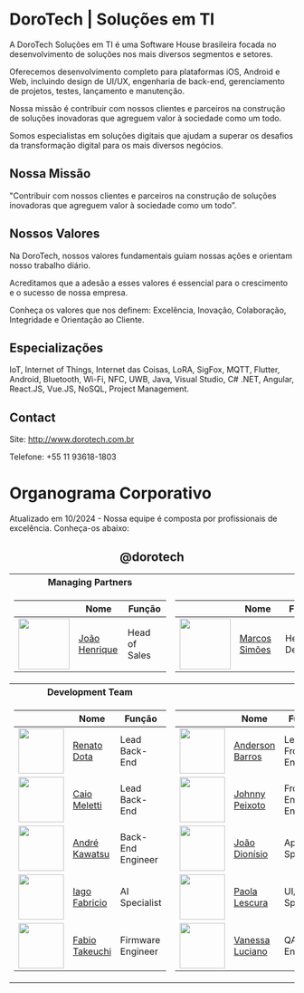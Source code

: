 # DoroTech | Soluções em TI

A DoroTech Soluções em TI é uma Software House brasileira focada no desenvolvimento de soluções nos mais diversos segmentos e setores.

Oferecemos desenvolvimento completo para plataformas iOS, Android e Web, incluindo design de UI/UX, engenharia de back-end, gerenciamento de projetos, testes, lançamento e manutenção.

Nossa missão é contribuir com nossos clientes e parceiros na construção de soluções inovadoras que agreguem valor à sociedade como um todo.

Somos especialistas em soluções digitais que ajudam a superar os desafios da transformação digital para os mais diversos negócios.

## Nossa Missão

"Contribuir com nossos clientes e parceiros na construção de soluções inovadoras que agreguem valor à sociedade como um todo”.

## Nossos Valores

Na DoroTech, nossos valores fundamentais guiam nossas ações e orientam nosso trabalho diário. 

Acreditamos que a adesão a esses valores é essencial para o crescimento e o sucesso de nossa empresa.

Conheça os valores que nos definem: Excelência, Inovação, Colaboração, Integridade e Orientação ao Cliente.

## Especializações

IoT, Internet of Things, Internet das Coisas, LoRA, SigFox, MQTT, Flutter, Android, Bluetooth, Wi-Fi, NFC, UWB, Java, Visual Studio, C# .NET, Angular, React.JS, Vue.JS, NoSQL, Project Management.

## Contact

Site: http://www.dorotech.com.br

Telefone: +55 11 93618-1803

# Organograma Corporativo

Atualizado em 10/2024 - Nossa equipe é composta por profissionais de excelência. Conheça-os abaixo:

<div align="center">
	
## @dorotech

<table>
<tr>
	<th>
		Managing Partners
	</th>
	<th></th>	
</tr>
  
<td>

| | Nome | Função |
| -------------- | ------------- | ------------- |
| <img src="https://avatars.githubusercontent.com/u/83249287?v=4" width="90"> | [João Henrique](https://github.com/Engjhony) |  Head of Sales |
</td>

<td>

| | Nome | Função |
| -------------- | ------------- | ------------- |
| <img src="https://avatars.githubusercontent.com/u/26862420?v=4" width="90"> | [Marcos Simões](https://github.com/marcospsimoes) |  Head of Delivery |

</td>

<tr>
	<th>
		Development Team		
	</th>
	<th></th>	
</tr>
  
<td>

| | Nome | Função |
| -------------- | ------------- | ------------- |
| <img src="https://avatars.githubusercontent.com/u/32839051?v=4" width="80"> | [Renato Dota](https://github.com/renatodota) |  Lead Back-End |
| <img src="https://avatars.githubusercontent.com/u/49731519?v=4" width="80"> | [Caio Meletti](https://github.com/caiomeletti) |  Lead Back-End |
| <img src="https://media.licdn.com/dms/image/C4D03AQEzFfqF1AmCSw/profile-displayphoto-shrink_800_800/0/1610230993863?e=2147483647&v=beta&t=A_ePkftirzufnh1PGyjA0IXcPIIViyXvXzWP5T_FHNM" width="80"> | [André Kawatsu](https://github.com/andredorotech) |  Back-End Engineer |
| <img src="https://encrypted-tbn0.gstatic.com/images?q=tbn:ANd9GcQMKrxYVBR3UihBPzJ3_XPmko3y3d4xzziVG4dMr33jV3C2dGkR3M3VSV89hTZwQCyQukI&usqp=CAU" width="80"> | [Iago Fabricio](https://github.com/iagofabricio) |  AI Specialist |
| <img src="https://media.licdn.com/dms/image/v2/C4E03AQFKA40vVGaB7w/profile-displayphoto-shrink_800_800/profile-displayphoto-shrink_800_800/0/1608805288173?e=1735171200&v=beta&t=TGbCLKfKlqFL3ZAmybYlPCwnuCCQCDTTj7QtF40fkOo" width="80"> | [Fabio Takeuchi](https://github.com/fakiot) |  Firmware Engineer |

</td>

<td>

| | Nome | Função |
| -------------- | ------------- | ------------- |
| <img src="https://avatars.githubusercontent.com/u/12089780?v=4" width="80"> | [Anderson Barros](https://github.com/anderson-tec12) |  Lead Front-End |
| <img src="https://avatars.githubusercontent.com/u/52277432?v=4" width="80"> | [Johnny Peixoto](https://github.com/johnnypeixoto) |  Front-End Engineer |
| <img src="https://avatars.githubusercontent.com/u/46010192?v=4" width="80"> | [João Dionísio](https://github.com/JBDionisio) |  App Specialist |
| <img src="https://media.licdn.com/dms/image/v2/D4D03AQFNdOoO4Zi6cg/profile-displayphoto-shrink_800_800/profile-displayphoto-shrink_800_800/0/1723657775297?e=1735171200&v=beta&t=a_gXN7W4zeB6Z6tYBakiXd_VHZ5kU7WRuFR9Y8-KGVI" width="80"> | [Paola Lescura](https://github.com/paolalescura) |  UI/UX Specialist |
| <img src="https://avatars.githubusercontent.com/u/87663503?v=4" width="80"> | [Vanessa Luciano](https://github.com/vanessaluciaano) |  QA Engineer |

</td>

</table>
</div>

